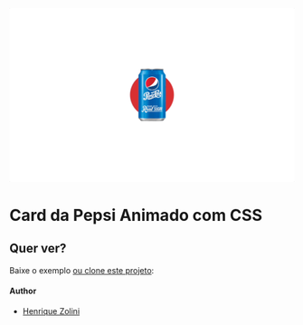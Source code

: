 ![repo-banner](https://raw.githubusercontent.com/henriquezolini/pepsi-card/master/cover.gif)

# Card da Pepsi Animado com CSS

## Quer ver?

Baixe o exemplo [ou clone este projeto](https://github.com/henriquezolini/pepsi-card.git):

#### Author

- [Henrique Zolini](https://instagram.com/henriquezolini)
